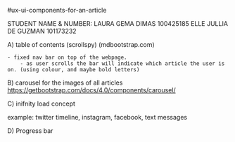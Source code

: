 #ux-ui-components-for-an-article


STUDENT NAME & NUMBER:  LAURA GEMA DIMAS 100425185
                        ELLE JULLIA DE GUZMAN 101173232


A) table of contents (scrollspy) (mdbootstrap.com)

    - fixed nav bar on top of the webpage.
        - as user scrolls the bar will indicate which article the user is on. (using colour, and maybe bold letters)

B) carousel for the images of all articles
https://getbootstrap.com/docs/4.0/components/carousel/

C) inifnity load concept

example: twitter timeline, instagram, facebook, text messages

D) Progress bar